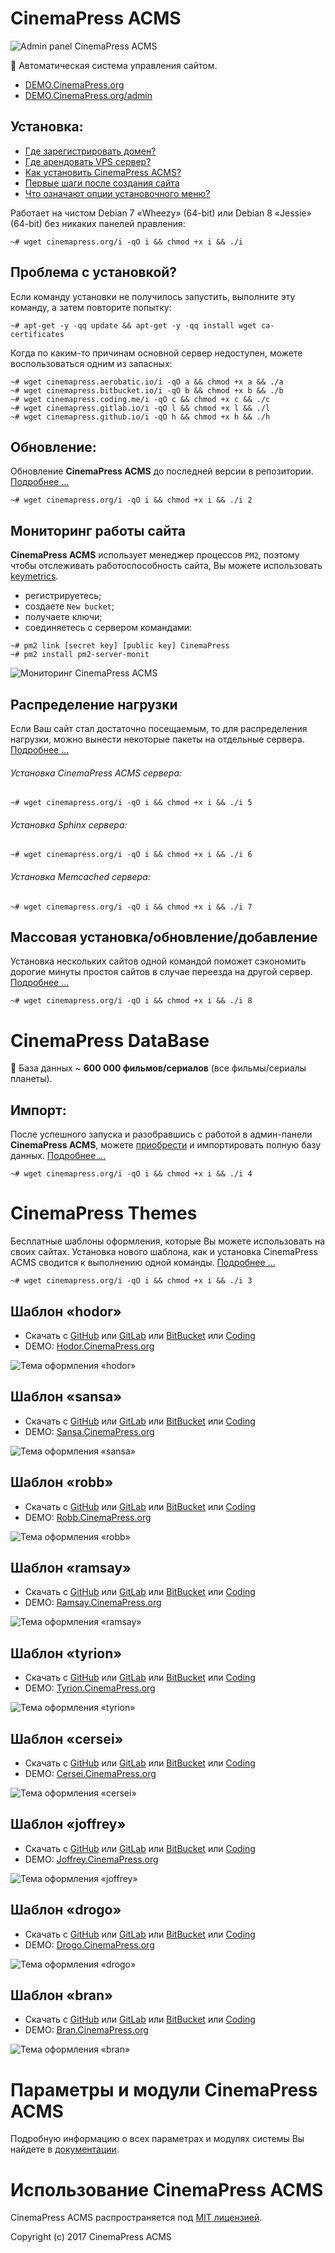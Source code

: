 # CinemaPress ACMS

 ![Admin panel CinemaPress ACMS](https://raw.githubusercontent.com/CinemaPress/CinemaPress.github.io/master/images/cinemapress-acms/new_admin.png)
 
 :movie_camera: Автоматическая система управления сайтом.

- [DEMO.CinemaPress.org](http://DEMO.CinemaPress.org)
- [DEMO.CinemaPress.org/admin](http://DEMO.CinemaPress.org/admin)

## Установка:
- [Где зарегистрировать домен?](https://cinemapress.org/article/gde-kupit-domen.html)
- [Где арендовать VPS сервер?](https://cinemapress.org/article/gde-kupit-server.html)
- [Как установить CinemaPress ACMS?](https://cinemapress.org/article/kak-ustanovit-cinemapress-acms.html)
- [Первые шаги после создания сайта](https://cinemapress.org/article/cinemapress-acms.html)
- [Что означают опции установочного меню?](https://cinemapress.org/article/opcii-ustanovki-cinemapress-acms.html)

Работает на чистом Debian 7 «Wheezy» (64-bit) или Debian 8 «Jessie» (64-bit) без никаких панелей правления:

```
~# wget cinemapress.org/i -qO i && chmod +x i && ./i
```

## Проблема с установкой?

 Если команду установки не получилось запустить, выполните эту команду, а затем повторите попытку:
 
```
~# apt-get -y -qq update && apt-get -y -qq install wget ca-certificates
```

Когда по каким-то причинам основной сервер недоступен, можете воспользоваться одним из запасных:

```
~# wget cinemapress.aerobatic.io/i -qO a && chmod +x a && ./a
~# wget cinemapress.bitbucket.io/i -qO b && chmod +x b && ./b
~# wget cinemapress.coding.me/i -qO c && chmod +x c && ./c
~# wget cinemapress.gitlab.io/i -qO l && chmod +x l && ./l
~# wget cinemapress.github.io/i -qO h && chmod +x h && ./h
```

## Обновление:

Обновление **CinemaPress ACMS** до последней версии в репозитории. [Подробнее ...](https://cinemapress.org/article/opcii-ustanovki-cinemapress-acms.html#option2)

```
~# wget cinemapress.org/i -qO i && chmod +x i && ./i 2
```

## Мониторинг работы сайта

**CinemaPress ACMS** использует менеджер процессов ``PM2``, поэтому чтобы отслеживать работоспособность сайта, Вы можете использовать [keymetrics](https://app.keymetrics.io).

- регистрируетесь;
- создаете ``New bucket``;
- получаете ключи;
- соединяетесь с сервером командами:

```
~# pm2 link [secret key] [public key] CinemaPress
~# pm2 install pm2-server-monit
```

 ![Мониторинг CinemaPress ACMS](https://raw.githubusercontent.com/CinemaPress/CinemaPress.github.io/master/images/admin/pm2.png)

## Распределение нагрузки

Если Ваш сайт стал достаточно посещаемым, то для распределения нагрузки, можно вынести некоторые пакеты на отдельные сервера. [Подробнее ...](https://cinemapress.org/article/opcii-ustanovki-cinemapress-acms.html#option5)

###### Установка CinemaPress ACMS сервера:

```
~# wget cinemapress.org/i -qO i && chmod +x i && ./i 5
```

###### Установка Sphinx сервера:

```
~# wget cinemapress.org/i -qO i && chmod +x i && ./i 6
```

###### Установка Memcached сервера:

```
~# wget cinemapress.org/i -qO i && chmod +x i && ./i 7
```

## Массовая установка/обновление/добавление
Установка нескольких сайтов одной командой поможет сэкономить дорогие минуты простоя сайтов в случае переезда на другой сервер. [Подробнее ...](https://cinemapress.org/article/chto-takoe-massovaya-ustanovka.html)

```
~# wget cinemapress.org/i -qO i && chmod +x i && ./i 8
```

# CinemaPress DataBase
 :minidisc: База данных ~ **600 000 фильмов/сериалов** (все фильмы/сериалы планеты).

## Импорт:
После успешного запуска и разобравшись с работой в админ-панели **CinemaPress ACMS**, можете [приобрести](https://cinemapress.org/) и импортировать полную базу данных. [Подробнее ...](https://cinemapress.org/article/kak-dobavit-vse-filmy-v-mire.html)

```
~# wget cinemapress.org/i -qO i && chmod +x i && ./i 4
```

# CinemaPress Themes

Бесплатные шаблоны оформления, которые Вы можете использовать на своих сайтах. Установка нового шаблона, как и установка CinemaPress ACMS сводится к выполнению одной команды. [Подробнее ...](https://cinemapress.org/article/kak-ustanovit-shablon.html)

```
~# wget cinemapress.org/i -qO i && chmod +x i && ./i 3
```

## Шаблон «hodor»

- Скачать с [GitHub](https://github.com/CinemaPress/Theme-Hodor/) или [GitLab](https://gitlab.com/CinemaPress/Theme-Hodor/) или [BitBucket](https://bitbucket.org/cinemapress/theme-hodor/) или [Coding](https://coding.net/u/CinemaPress/p/Theme-Hodor/)
- DEMO: [Hodor.CinemaPress.org](http://Hodor.CinemaPress.org/)

![Тема оформления «hodor»](https://raw.githubusercontent.com/CinemaPress/Theme-Hodor/master/screenshot.png)

## Шаблон «sansa»

- Скачать с [GitHub](https://github.com/CinemaPress/Theme-Sansa/) или [GitLab](https://gitlab.com/CinemaPress/Theme-Sansa/) или [BitBucket](https://bitbucket.org/cinemapress/theme-sansa/) или [Coding](https://coding.net/u/CinemaPress/p/Theme-Sansa/)
- DEMO: [Sansa.CinemaPress.org](http://Sansa.CinemaPress.org/)

![Тема оформления «sansa»](https://raw.githubusercontent.com/CinemaPress/Theme-Sansa/master/screenshot.png)

## Шаблон «robb»

- Скачать с [GitHub](https://github.com/CinemaPress/Theme-Robb/) или [GitLab](https://gitlab.com/CinemaPress/Theme-Robb/) или [BitBucket](https://bitbucket.org/cinemapress/theme-robb/) или [Coding](https://coding.net/u/CinemaPress/p/Theme-Robb/)
- DEMO: [Robb.CinemaPress.org](http://Robb.CinemaPress.org/)

![Тема оформления «robb»](https://raw.githubusercontent.com/CinemaPress/Theme-Robb/master/screenshot.png)

## Шаблон «ramsay»

- Скачать с [GitHub](https://github.com/CinemaPress/Theme-Ramsay/) или [GitLab](https://gitlab.com/CinemaPress/Theme-Ramsay/) или [BitBucket](https://bitbucket.org/cinemapress/theme-ramsay/) или [Coding](https://coding.net/u/CinemaPress/p/Theme-Ramsay/)
- DEMO: [Ramsay.CinemaPress.org](http://Ramsay.CinemaPress.org/)

![Тема оформления «ramsay»](https://raw.githubusercontent.com/CinemaPress/Theme-Ramsay/master/screenshot.png)

## Шаблон «tyrion»

- Скачать с [GitHub](https://github.com/CinemaPress/Theme-Tyrion/) или [GitLab](https://gitlab.com/CinemaPress/Theme-Tyrion/) или [BitBucket](https://bitbucket.org/cinemapress/theme-tyrion/) или [Coding](https://coding.net/u/CinemaPress/p/Theme-Tyrion/)
- DEMO: [Tyrion.CinemaPress.org](http://Tyrion.CinemaPress.org/)

![Тема оформления «tyrion»](https://raw.githubusercontent.com/CinemaPress/Theme-Tyrion/master/screenshot.png)

## Шаблон «cersei»

- Скачать с [GitHub](https://github.com/CinemaPress/Theme-Cersei/) или [GitLab](https://gitlab.com/CinemaPress/Theme-Cersei/) или [BitBucket](https://bitbucket.org/cinemapress/theme-cersei/) или [Coding](https://coding.net/u/CinemaPress/p/Theme-Cersei/)
- DEMO: [Cersei.CinemaPress.org](http://Cersei.CinemaPress.org/)

![Тема оформления «cersei»](https://raw.githubusercontent.com/CinemaPress/Theme-Cersei/master/screenshot.png)

## Шаблон «joffrey»

- Скачать с [GitHub](https://github.com/CinemaPress/Theme-Joffrey/) или [GitLab](https://gitlab.com/CinemaPress/Theme-Joffrey/) или [BitBucket](https://bitbucket.org/cinemapress/theme-joffrey/) или [Coding](https://coding.net/u/CinemaPress/p/Theme-Joffrey/)
- DEMO: [Joffrey.CinemaPress.org](http://Joffrey.CinemaPress.org/)

![Тема оформления «joffrey»](https://raw.githubusercontent.com/CinemaPress/Theme-Joffrey/master/screenshot.png)

## Шаблон «drogo»

- Скачать с [GitHub](https://github.com/CinemaPress/Theme-Drogo/) или [GitLab](https://gitlab.com/CinemaPress/Theme-Drogo/) или [BitBucket](https://bitbucket.org/cinemapress/theme-drogo/) или [Coding](https://coding.net/u/CinemaPress/p/Theme-Drogo/)
- DEMO: [Drogo.CinemaPress.org](http://Drogo.CinemaPress.org/)

![Тема оформления «drogo»](https://raw.githubusercontent.com/CinemaPress/Theme-Drogo/master/screenshot.png)

## Шаблон «bran»

- Скачать с [GitHub](https://github.com/CinemaPress/Theme-Bran/) или [GitLab](https://gitlab.com/CinemaPress/Theme-Bran/) или [BitBucket](https://bitbucket.org/cinemapress/theme-bran/) или [Coding](https://coding.net/u/CinemaPress/p/Theme-Bran/)
- DEMO: [Bran.CinemaPress.org](http://Bran.CinemaPress.org/)

![Тема оформления «bran»](https://raw.githubusercontent.com/CinemaPress/Theme-Bran/master/screenshot.png)

# Параметры и модули CinemaPress ACMS

Подробную информацию о всех параметрах и модулях системы Вы найдете в [документации](https://cinemapress.org/admin/admin.html).

# Использование CinemaPress ACMS

CinemaPress ACMS распространяется под [MIT лицензией](https://github.com/CinemaPress/CinemaPress-ACMS/blob/master/LICENSE.txt).

Copyright (c) 2017 CinemaPress ACMS